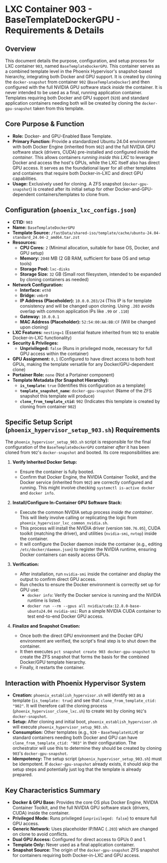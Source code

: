 # LXC Container 903 - BaseTemplateDockerGPU - Requirements & Details

## Overview

This document details the purpose, configuration, and setup process for LXC container `903`, named `BaseTemplateDockerGPU`. This container serves as a combined template level in the Phoenix Hypervisor's snapshot-based hierarchy, integrating both Docker and GPU support. It is created by cloning the `docker-snapshot` from container `902` (`BaseTemplateDocker`) and then configured with the full NVIDIA GPU software stack *inside* the container. It is never intended to be used as a final, running application container. Templates requiring both Docker and GPU support (`920`) and standard application containers needing both will be created by cloning the `docker-gpu-snapshot` taken from this template.

## Core Purpose & Function

*   **Role:** Docker- and GPU-Enabled Base Template.
*   **Primary Function:** Provide a standardized Ubuntu 24.04 environment with both Docker Engine (inherited from `902`) and the full NVIDIA GPU software stack (drivers, CUDA) pre-installed and configured *inside the container*. This allows containers *running inside this LXC* to leverage Docker and access the host's GPUs, while the LXC itself also has direct GPU access. It serves as the foundational layer for all other templates and containers that require both Docker-in-LXC and direct GPU capabilities.
*   **Usage:** Exclusively used for cloning. A ZFS snapshot (`docker-gpu-snapshot`) is created after its initial setup for other Docker-and-GPU-dependent containers/templates to clone from.

## Configuration (`phoenix_lxc_configs.json`)

*   **CTID:** `903`
*   **Name:** `BaseTemplateDockerGPU`
*   **Template Source:** `/fastData/shared-iso/template/cache/ubuntu-24.04-standard_24.04-2_amd64.tar.zst`
*   **Resources:**
    *   **CPU Cores:** `2` (Minimal allocation, suitable for base OS, Docker, and GPU setup)
    *   **Memory:** `2048` MB (2 GB RAM, sufficient for base OS and setup tools)
    *   **Storage Pool:** `lxc-disks`
    *   **Storage Size:** `32` GB (Small root filesystem, intended to be expanded by cloning containers as needed)
*   **Network Configuration:**
    *   **Interface:** `eth0`
    *   **Bridge:** `vmbr0`
    *   **IP Address (Placeholder):** `10.0.0.203/24` (This IP is for template consistency and will be changed upon cloning. Using `.203` avoids overlap with common application IPs like `.99` or `.110`)
    *   **Gateway:** `10.0.0.1`
    *   **MAC Address (Placeholder):** `52:54:00:AA:BB:CF` (Will be changed upon cloning)
*   **LXC Features:** `nesting=1` (Essential feature inherited from `902` to enable Docker-in-LXC functionality)
*   **Security & Privileges:**
    *   **Unprivileged:** `false` (Runs in privileged mode, necessary for full GPU access within the container)
*   **GPU Assignment:** `0,1` (Configured to have direct access to both host GPUs, making the template versatile for any Docker/GPU-dependent clone)
*   **Portainer Role:** `none` (Not a Portainer component)
*   **Template Metadata (for Snapshot Hierarchy):**
    *   **`is_template`:** `true` (Identifies this configuration as a template)
    *   **`template_snapshot_name`:** `docker-gpu-snapshot` (Name of the ZFS snapshot this template will produce)
    *   **`clone_from_template_ctid`:** `902` (Indicates this template is created by cloning from container `902`)

## Specific Setup Script (`phoenix_hypervisor_setup_903.sh`) Requirements

The `phoenix_hypervisor_setup_903.sh` script is responsible for the final configuration of the `BaseTemplateDockerGPU` container *after* it has been cloned from `902`'s `docker-snapshot` and booted. Its core responsibilities are:

1.  **Verify Inherited Docker Setup:**
    *   Ensure the container is fully booted.
    *   Confirm that Docker Engine, the NVIDIA Container Toolkit, and the Docker service (inherited from `902`) are correctly configured and running. This might involve checking `systemctl is-active docker` and `docker info`.

2.  **Install/Configure In-Container GPU Software Stack:**
    *   Execute the common NVIDIA setup process *inside the container*. This will likely involve calling or replicating the logic from `phoenix_hypervisor_lxc_common_nvidia.sh`.
    *   This process will install the NVIDIA driver (version `580.76.05`), CUDA toolkit (matching the driver), and utilities (`nvidia-smi`, `nvtop`) inside the container.
    *   It will configure the Docker daemon inside the container (e.g., editing `/etc/docker/daemon.json`) to register the NVIDIA runtime, ensuring Docker containers can easily access GPUs.

3.  **Verification:**
    *   After installation, run `nvidia-smi` inside the container and display the output to confirm direct GPU access.
    *   Run checks to ensure the Docker environment is correctly set up for GPU use:
        *   `docker info`: Verify the Docker service is running and the NVIDIA runtime is listed.
        *   `docker run --rm --gpus all nvidia/cuda:12.8.0-base-ubuntu24.04 nvidia-smi`: Run a simple NVIDIA CUDA container to test end-to-end Docker GPU access.

4.  **Finalize and Snapshot Creation:**
    *   Once both the direct GPU environment and the Docker GPU environment are verified, the script's final step is to shut down the container.
    *   It then executes `pct snapshot create 903 docker-gpu-snapshot` to create the ZFS snapshot that forms the basis for the combined Docker/GPU template hierarchy.
    *   Finally, it restarts the container.

## Interaction with Phoenix Hypervisor System

*   **Creation:** `phoenix_establish_hypervisor.sh` will identify `903` as a template (`is_template: true`) and see that `clone_from_template_ctid: "902"`. It will therefore call the cloning process (`phoenix_hypervisor_clone_lxc.sh`) to create `903` by cloning `902`'s `docker-snapshot`.
*   **Setup:** After cloning and initial boot, `phoenix_establish_hypervisor.sh` will execute `phoenix_hypervisor_setup_903.sh`.
*   **Consumption:** Other templates (e.g., `920` - `BaseTemplateVLLM`) or standard containers needing both Docker and GPU can have `clone_from_template_ctid: "903"` in their configuration. The orchestrator will use this to determine they should be created by cloning `903`'s `docker-gpu-snapshot`.
*   **Idempotency:** The setup script (`phoenix_hypervisor_setup_903.sh`) must be idempotent. If `docker-gpu-snapshot` already exists, it should skip the setup steps and potentially just log that the template is already prepared.

## Key Characteristics Summary

*   **Docker & GPU Base:** Provides the core OS plus Docker Engine, NVIDIA Container Toolkit, and the full NVIDIA GPU software stack (drivers, CUDA) inside the container.
*   **Privileged Mode:** Runs privileged (`unprivileged: false`) to ensure full GPU access.
*   **Generic Network:** Uses placeholder IP/MAC (`.203`) which are changed on clone to avoid conflicts.
*   **Dual GPU Access:** Configured for direct access to GPUs 0 and 1.
*   **Template Only:** Never used as a final application container.
*   **Snapshot Source:** The origin of the `docker-gpu-snapshot` ZFS snapshot for containers requiring both Docker-in-LXC and GPU access.